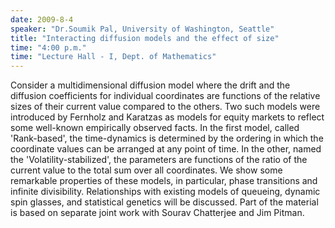 ```yaml
---
date: 2009-8-4
speaker: "Dr.Soumik Pal, University of Washington, Seattle"
title: "Interacting diffusion models and the effect of size"
time: "4:00 p.m." 
time: "Lecture Hall - I, Dept. of Mathematics"
---
```

Consider a multidimensional diffusion model where the drift and the
diffusion coefficients for individual coordinates are functions of
the relative sizes of their current value compared to the others.
Two such models were introduced by Fernholz and Karatzas as models
for equity markets to reflect some well-known empirically observed
facts. In the first model, called 'Rank-based', the time-dynamics is
determined by the ordering in which the coordinate values can be
arranged at
any point of time. In the other, named the 'Volatility-stabilized', the
parameters are functions of the ratio of the current value to the total
sum over all coordinates. We show some remarkable properties of these
models, in  particular, phase transitions and infinite divisibility.
Relationships with existing models of queueing, dynamic spin glasses, and
statistical genetics will be discussed. Part of the material is based on
separate joint work with Sourav Chatterjee and Jim Pitman.
